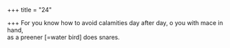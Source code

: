 +++
title = "24"

+++
For you know how to avoid calamities day after day, o you with mace  in hand,  
as a preener [=water bird] does snares.  